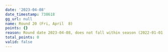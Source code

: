 ```yaml
---
date: '2023-04-08'
date_timestamp: 738618
gg_url: null
name: Round 20 (Fri, April  8)
points: {}
reason: Round date 2023-04-08, does not fall within season (2022-01-01 to 2022-12-30)
total_points: 0
valid: false
---
```

